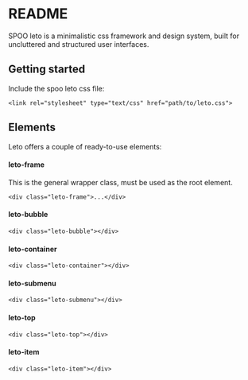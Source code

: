 # README #

SPOO leto is a minimalistic css framework and design system, built for uncluttered and structured user interfaces.



## Getting started ##

Include the spoo leto css file:

`<link rel="stylesheet" type="text/css" href="path/to/leto.css">`

## Elements

Leto offers a couple of ready-to-use elements:

#### leto-frame

This is the general wrapper class, must be used as the root element.

`<div class="leto-frame">...</div>`

#### leto-bubble

`<div class="leto-bubble"></div>`

#### leto-container

`<div class="leto-container"></div>`

#### leto-submenu

`<div class="leto-submenu"></div>`

#### leto-top

`<div class="leto-top"></div>`

#### leto-item

`<div class="leto-item"></div>`